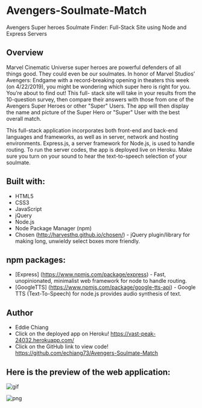 # Avengers-Soulmate-Match
Avengers Super heroes Soulmate Finder: Full-Stack Site using Node and Express Servers


## Overview
Marvel Cinematic Universe super heroes are powerful defenders of all things good. They could even be our soulmates.  In honor of Marvel Studios’ Avengers: Endgame with a record-breaking opening in theaters this week (on 4/22/2019), you might be wondering which super hero is right for you. You’re about to find out! This full- stack site will take in your results from the 10-question survey, then compare their answers with those from one of the Avengers Super Heroes or other "Super" Users. The app will then display the name and picture of the Super Hero or "Super" User with the best overall match.

This full-stack application incorporates both front-end and back-end languages and frameworks, as well as in server, network and hosting environments. Express.js, a server framework for Node.js, is used to handle routing.  To run the server codes, the app is deployed live on Heroku. Make sure you turn on your sound to hear the text-to-speech selection of your soulmate.


## Built with:
* HTML5
* CSS3
* JavaScript
* jQuery
* Node.js
* Node Package Manager (npm)
* Chosen (http://harvesthq.github.io/chosen/) - jQuery plugin/library for making long, unwieldy select boxes more friendly. 

## npm packages: 
* [Express] (https://www.npmjs.com/package/express) - Fast, unopinionated, minimalist web framework for node to handle routing.
* [GoogleTTS] (https://www.npmjs.com/package/google-tts-api) - Google TTS (Text-To-Speech) for node.js provides audio synthesis of text.


## Author
* Eddie Chiang
* Click on the deployed app on Heroku!
https://vast-peak-24032.herokuapp.com/
* Click on the GitHub link to view code!
https://github.com/echiang73/Avengers-Soulmate-Match


## Here is the preview of the web application:

![](nodepreview1.gif "gif")

![](app/public/assets/images/webpreview.png "png")
